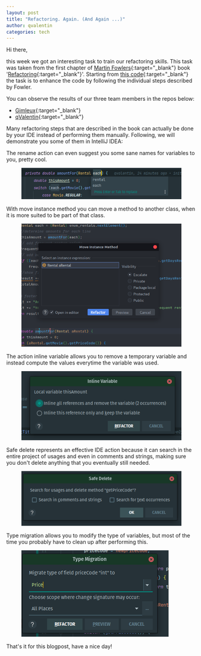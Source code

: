 ```yaml
---
layout: post  
title: "Refactoring. Again. (And Again ...)"  
author: qvalentin  
categories: tech
---
```


Hi there,

this week we got an interesting task to train our refactoring skills. This task was taken from the first chapter of [Martin Fowlers](https://martinfowler.com/){:target="_blank"} book '[Refactoring](https://bookshop.org/books/refactoring-improving-the-design-of-existing-code/9780134757599){:target="_blank"}'. Starting
from [this code](https://github.com/gnilkreb/Fowler/tree/c0e1c7a21a5335d7e475c2c795ed77deec37b776){:target="_blank"} the task is to enhance the code by following the individual steps described by Fowler.

You can observe the results of our three team members in the repos below:

* [Gimleux](https://github.com/ExperimentsByFileFighter/Gimleux-Refactoring_Task/){:target="_blank"}
* [qValentin](https://github.com/ExperimentsByFileFighter/qFowler){:target="_blank"}

Many refactoring steps that are described in the book can actually be done by your IDE instead of performing them manually. Following, we will demonstrate you some of them in IntelliJ IDEA:

The rename action can even suggest you some sane names for variables to you, pretty cool.
<figure>
<img src="/assets/images/blog-16/rename.png"/>
</figure>
With move instance method you can move a method to another class, when it is more suited to be part of that class.
<figure>
<img src="/assets/images/blog-16/move.png"/>
</figure>
The action inline variable allows you to remove a temporary variable and instead compute the values everytime the variable was used.
<figure>
<img src="/assets/images/blog-16/inlineVar.png"/>
</figure>
Safe delete represents an effective IDE action because it can search in the entire project of usages and even in comments and strings, making sure you don't delete anything that you eventually still needed.
<figure>
<img src="/assets/images/blog-16/delete.png"/>
</figure>
Type migration allows you to modify the type of variables, but most of the time you probably have to clean up after performing this.
<figure>
<img src="/assets/images/blog-16/TypeMigration.png"/>
</figure> 



That's it for this blogpost, have a nice day!
